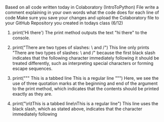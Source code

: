 Based on all code written today in Colaboratory (IntroToPython) File
write a comment explaining in your own words what the code does for each line of code
Make sure you save your changes and upload the Colaboratory file to your GitHub Repository you created in todays class (6/12)

1. print('Hi there')
	The print method outputs the text "hi there" to the console.

2. print("There are two types of slashes: \\ and /")
	This line only prints "There are two types of slashes: \ and /" because the first black slash indicates that the following character immediately following it should be treated differently, such as interpreting special characters or forming escape sequences.

3. print("""
	This is a tabbed line
This is a regular line
""")
	Here, we see the use of three quotation marks at the beginning and end of the argument to the print method, which indicates that the contents should be printed exactly as they are.

4. print("\n\tThis is a tabbed line\nThis is a regular line")
	This line uses the black slash, which as stated above, indicates that the character immediately following 